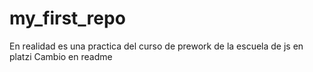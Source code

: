 # my_first_repo
En realidad es una practica del curso de prework de la escuela de js en platzi
Cambio en readme